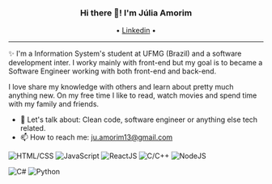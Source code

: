<h3 align="center"> Hi there 👋! I'm Júlia Amorim</h3>
<p align="center">
  • <a href="https://www.linkedin.com/in/julinha-amorim/">Linkedin</a> •
</p>

---
✨ I'm a Information System's student at UFMG (Brazil) and a software development inter. I worky mainly with front-end but my goal is to became a Software Engineer working with both front-end and back-end.

I love share my knowledge with others and learn about pretty much anything new. On my free time I like to read, watch movies and spend time with my family and friends. 
  
- 💬 Let's talk about: Clean code, software engineer or anything else tech related. 
- 📫 How to reach me: [ju.amorim13@gmail.com](ju.amorim13@gmail.com)

![HTML/CSS](https://img.shields.io/badge/HTML%2FCSS-Intermediate-blue)
![JavaScript](https://img.shields.io/badge/JavaScript-Intermediate-blue)
![ReactJS](https://img.shields.io/badge/React%20JS-Intermediate-blue)
![C/C++](https://img.shields.io/badge/C/C++-Intermediate-blue)
![NodeJS](https://img.shields.io/badge/NodeJS-Basic-lightgrey)

![C#](https://img.shields.io/badge/C%23-Learning-blueviolet)
![Python](https://img.shields.io/badge/Python-Learning-blueviolet)

<!--
**julinha13/julinha13** is a ✨ _special_ ✨ repository because its `README.md` (this file) appears on your GitHub profile.

Here are some ideas to get you started:

- 🔭 I’m currently working on ...
- 🌱 I’m currently learning ...
- 👯 I’m looking to collaborate on ...
- 🤔 I’m looking for help with ...
- 💬 Ask me about ...
- 📫 How to reach me: ...
- 😄 Pronouns: ...
- ⚡ Fun fact: ...
-->
